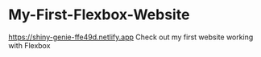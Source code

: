 # My-First-Flexbox-Website

https://shiny-genie-ffe49d.netlify.app
Check out my first website working with Flexbox
